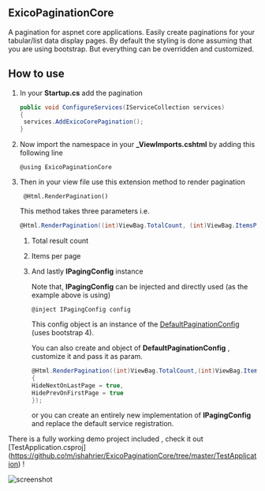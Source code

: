 ## ExicoPaginationCore
A pagination for aspnet core applications. Easily create paginations for your tabular/list data display pages. By default the styling is done assuming that you are using bootstrap. But everything can be overridden and customized.

## How to use

1. In your **Startup.cs** add the pagination

   ```c#
   public void ConfigureServices(IServiceCollection services)
   {
   	services.AddExicoCorePagination();
   }
   ```

2. Now import the namespace in your **_ViewImports.cshtml** by adding this following line

   `@using ExicoPaginationCore` 

3. Then in your view file use this extension method to render pagination

   ` @Html.RenderPagination()` 

   This method takes three parameters i.e.

   ```c#
   @Html.RenderPagination((int)ViewBag.TotalCount, (int)ViewBag.ItemsPerPage, config)
   ```

   1. Total result count

   2. Items per page 

   3. And lastly **IPagingConfig** instance

      Note that,  **IPagingConfig** can be injected and directly used (as the example above is using)

      `@inject IPagingConfig config`

      This config object is an instance of the [DefaultPaginationConfig](https://github.com/ishahrier/ExicoPaginationCore/blob/master/ExicoPaginationCore/Implementations/DefaultPaginationConfig.cs) (uses bootstrap 4). 

      You can also create and object of  **DefaultPaginationConfig** , customize it and pass it as param.

      ```c#
      @Html.RenderPagination((int)ViewBag.TotalCount,(int)ViewBag.ItemsPerPage, new DefaultPaginationConfig()
      {
      HideNextOnLastPage = true,
      HidePrevOnFirstPage = true
      });
      ```

      or you can create an entirely new implementation of **IPagingConfig**  and replace the default service registration.




There is a fully working demo project included , check it out [TestApplication.csproj]
(https://github.co!m/ishahrier/ExicoPaginationCore/tree/master/TestApplication) !

![screenshot](https://github.com/ishahrier/ExicoPaginationCore/raw/master/screenshot.png)
